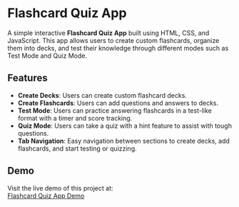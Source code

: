 # Flashcard Quiz App

A simple interactive **Flashcard Quiz App** built using HTML, CSS, and JavaScript. This app allows users to create custom flashcards, organize them into decks, and test their knowledge through different modes such as Test Mode and Quiz Mode.

## Features

- **Create Decks**: Users can create custom flashcard decks.
- **Create Flashcards**: Users can add questions and answers to decks.
- **Test Mode**: Users can practice answering flashcards in a test-like format with a timer and score tracking.
- **Quiz Mode**: Users can take a quiz with a hint feature to assist with tough questions.
- **Tab Navigation**: Easy navigation between sections to create decks, add flashcards, and start testing or quizzing.

## Demo

Visit the live demo of this project at:  
[Flashcard Quiz App Demo](https://anthonydinunzioswe.github.io/flashCardsJS)
